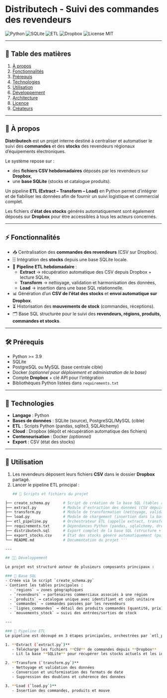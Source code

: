 # Distributech - Suivi des commandes des revendeurs  

![Python](https://img.shields.io/badge/python-3.9+-blue) ![SQLite](https://img.shields.io/badge/SQLite-database-lightgrey) ![ETL](https://img.shields.io/badge/ETL-automatisation-orange) ![Dropbox](https://img.shields.io/badge/Dropbox-integration-0061ff) ![License MIT](https://img.shields.io/badge/license-MIT-green)  

---

## 📑 Table des matières  
1. [À propos](#-à-propos)  
2. [Fonctionnalités](#-fonctionnalités)  
3. [Prérequis](#-prérequis)  
4. [Technologies](#-technologies)  
5. [Utilisation](#-utilisation)  
6. [Développement](#-développement)  
7. [Architecture](#-architecture)  
8. [Licence](#-licence)  
9. [Créateurs](#-créateurs)  

---

## 📌 À propos  
**Distributech** est un projet interne destiné à centraliser et automatiser le suivi des **commandes** et des **stocks** des revendeurs régionaux d’équipements électroniques.  

Le système repose sur :  
- des **fichiers CSV hebdomadaires** déposés par les revendeurs sur **Dropbox**,  
- une **base SQLite** (stocks et catalogue produits).  

Un pipeline **ETL (Extract – Transform – Load)** en Python permet d’intégrer et de fiabiliser les données afin de fournir un suivi logistique et commercial complet.  

Les fichiers d’**état des stocks** générés automatiquement sont également déposés sur **Dropbox** pour être accessibles à tous les acteurs concernés.  

---

## ⚡ Fonctionnalités  
- 📥 Centralisation des **commandes des revendeurs** (CSV sur Dropbox).  
- 🗄️ Intégration des **stocks** depuis une base SQLite locale.  
- 🔄 **Pipeline ETL hebdomadaire** :  
  - **Extract** → récupération automatique des CSV depuis Dropbox + lecture SQLite,  
  - **Transform** → nettoyage, validation et harmonisation des données,  
  - **Load** → insertion dans une base SQL relationnelle.  
- 📊 Génération d’un **CSV de l’état des stocks** et **envoi automatique sur Dropbox**.  
- ⏳ Historisation des **mouvements de stock** (commandes, réceptions).  
- 🗂️ Base SQL structurée pour le suivi des **revendeurs, régions, produits, commandes et stocks**.  

---

## 🛠️ Prérequis  
- Python >= 3.9  
- SQLite  
- PostgreSQL ou MySQL (base centrale cible)  
- Docker *(optionnel pour déploiement et administration de la base)*  
- Compte **Dropbox** + clé API pour l’intégration  
- Bibliothèques Python listées dans `requirements.txt`  

---

## 🧰 Technologies  
- **Langage** : Python  
- **Bases de données** : SQLite (source), PostgreSQL/MySQL (cible)  
- **ETL** : Scripts Python (pandas, sqlite3, SQLAlchemy)  
- **Cloud** : Dropbox (dépôt et récupération automatique des fichiers)  
- **Conteneurisation** : Docker *(optionnel)*  
- **Export** : CSV (état des stocks)  

---

## 🚀 Utilisation  
1. Les revendeurs déposent leurs fichiers **CSV** dans le dossier **Dropbox** partagé.  
2. Lancer le pipeline ETL principal :  
   ```bash
   ## 📂 Scripts et fichiers du projet  

```bash
├── create_schema.py      # Script de création de la base SQL (tables revendeurs, produits, commandes, stocks)
├── extract.py            # Module d'extraction des données (CSV depuis Dropbox + lecture SQLite)
├── transform.py          # Module de transformation (nettoyage, validation, cohérence des données)
├── load.py               # Module de chargement (insertion dans la base SQL relationnelle)
├── etl_pipeline.py       # Orchestrateur ETL (appelle extract, transform et load)
├── requirements.txt      # Dépendances Python (pandas, sqlalchemy, dropbox, sqlite3, etc.)
├── distributech.sql      # Export complet de la base SQL (structure + données)
├── export_stocks.csv     # État des stocks généré automatiquement (puis uploadé sur Dropbox)
└── README.md             # Documentation du projet '''

---

## 👨‍💻 Développement  

Le projet est structuré autour de plusieurs composants principaux :  

### 📌 Base SQL  
- Créée via le script `create_schema.py`  
- Contient les tables principales :  
  - `regions` → zones géographiques  
  - `revendeurs` → partenaires commerciaux associés à une région  
  - `produits` → catalogue unique avec identifiant et coût unitaire  
  - `commandes` → commandes passées par les revendeurs  
  - `lignes_commandes` → détail des produits commandés (quantité, prix)  
  - `mouvements_stock` → suivi des entrées/sorties de stock  

---

### 📌 Pipeline ETL  
Le pipeline est découpé en 3 étapes principales, orchestrées par `etl_pipeline.py` :  

1. **Extract (`extract.py`)**  
   - Télécharge les fichiers **CSV** de commandes depuis **Dropbox**  
   - Lit la base **SQLite** pour récupérer les stocks actuels et les informations des revendeurs  

2. **Transform (`transform.py`)**  
   - Nettoyage et validation des données  
   - Conversion et uniformisation des formats de date  
   - Suppression des doublons et cohérence des données  

3. **Load (`load.py`)**  
   - Insertion des commandes, produits et mouve

